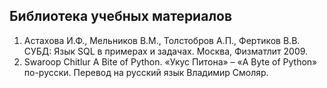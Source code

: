 ## Библиотека учебных материалов

1. Астахова И.Ф., Мельников В.М., Толстобров А.П., Фертиков В.В. СУБД: Язык SQL в примерах и задачах. Москва, Физматлит 2009.
2. Swaroop Chitlur A Bite of Python. «Укус Питона» – «A Byte of Python» по-русски. Перевод на русский язык Владимир Смоляр.
